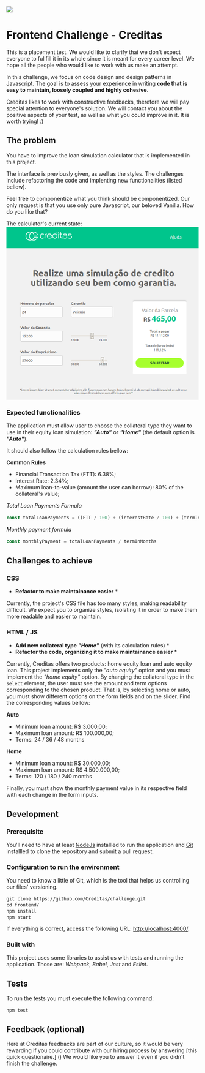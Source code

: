 <img src="https://www.creditas.com.br/static/images/logo-creditas-color-8367919c2a.svg" width="400">

# Frontend Challenge - Creditas
This is a placement test. We would like to clarify that we don't expect everyone to fullfill it in its whole since it is meant for every career level. We hope all the people who would like to work with us make an attempt.

In this challenge, we focus on code design and design patterns in Javascript. The goal is to assess your experience in writing **code that is easy to maintain, loosely coupled and highly cohesive**.

Creditas likes to work with constructive feedbacks, therefore we will pay special attention to everyone's solution. We will contact you about the positive aspects of your test, as well as what you could improve in it. It is worth trying! :)

## The problem

You have to improve the loan simulation calculator that is implemented in this project.

The interface is previously given, as well as the styles. The challenges include refactoring the code and implenting new functionalities (listed bellow).

Feel free to componentize what you think should be componentized. Our only request is that you use only pure Javascript, our beloved Vanilla. How do you like that?

The calculator's current state:
<img style="display: block; margin: 0 auto;" src="./layout.png">


### Expected functionalities

The application must allow user to choose the collateral type they want to use in their equity loan simulation:
***"Auto"*** or ***"Home"*** (the default option is ***"Auto"***).

It should also follow the calculation rules bellow:

**Common Rules**
- Financial Transaction Tax (FTT): 6.38%;
- Interest Rate: 2.34%;
- Maximum loan-to-value (amount the user can borrow): 80% of the collateral's value;

*Total Loan Payments Formula*

```javascript
const totalLoanPayments = ((FTT / 100) + (interestRate / 100) + (termInMonths / 1000) + 1) * loanAmount
```

*Monthly payment formula*

```javascript
const monthlyPayment = totalLoanPayments / termInMonths
```

## Challenges to achieve

### CSS
* **Refactor to make maintainance easier** *

Currently, the project's CSS file has too many styles, making readability difficult. We expect you to organize styles, isolating it in order to make them more readable and easier to maintain.

### HTML / JS
* **Add new collateral type _"Home"_** (with its calculation rules) *
* **Refactor the code, organizing it to make maintainance easier** *

Currently, Creditas offers two products: home equity loan and auto equity loan. This project implements only the *"auto equity"* option and you must implement the *"home equity"* option.
By changing the collateral type in the `select` element, the user must see the amount and term options corresponding to the chosen product. That is, by selecting home or auto, you must show different options on the form fields and on the slider. Find the corresponding values bellow:

**Auto**
- Minimum loan amount: R$ 3.000,00;
- Maximum loan amount: R$ 100.000,00;
- Terms: 24 / 36 / 48 months

**Home**
- Minimum loan amount: R$ 30.000,00;
- Maximum loan amount: R$ 4.500.000,00;
- Terms: 120 / 180 / 240 months

Finally, you must show the monthly payment value in its respective field with each change in the form inputs.

## Development

### Prerequisite
You'll need to have at least [NodeJs](https://nodejs.org/en/) installled to run the application and [Git](https://git-scm.com/book/en/v2/Getting-Started-Installing-Git) installled to clone the repository and submit a pull request.

### Configuration to run the environment
You need to know a little of Git, which is the tool that helps us controlling our files' versioning.

```shell
git clone https://github.com/Creditas/challenge.git
cd frontend/
npm install
npm start
```

If everything is correct, access the following URL: [http://localhost:4000/](http://localhost:4000/).

### Built with
This project uses some libraries to assist us with tests and running the application. Those are: *Webpack*, *Babel*, *Jest* and *Eslint*.

## Tests

To run the tests you must execute the following command:

```shell
npm test
```

## Feedback (optional)
Here at Creditas feedbacks are part of our culture, so it would be very rewarding if you could contribute with our hiring process by answering [this quick questionaire.] () We would like you to answer it even if you didn't finish the challenge.

